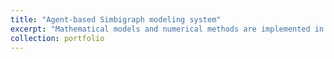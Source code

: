 ```yaml
---
title: "Agent-based Simbigraph modeling system"
excerpt: "Mathematical models and numerical methods are implemented in periodically updated versions of the [Simbigraph](https://sourceforge.net/projects/budnik/) agent-based simulation system<br/><img src='/images/1.jpg' width='200' height='180'> <img src='/images/2.jpg'> <img src='/images/3.jpg'> <img src='/images/4.jpg'>"
collection: portfolio
---
```

